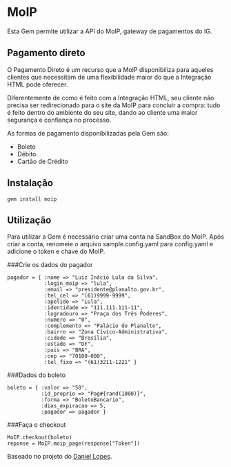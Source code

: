 # MoIP

Esta Gem permite utilizar a API do MoIP, gateway de pagamentos do IG.

## Pagamento direto

O Pagamento Direto é um recurso que a MoIP disponibiliza para aqueles clientes que necessitam de uma flexibilidade maior do que a Integração HTML pode oferecer.

Diferentemente de como é feito com a Integração HTML, seu cliente não precisa ser redirecionado para o site da MoIP para concluir a compra: tudo é feito dentro do ambiente do seu site, dando ao cliente uma maior segurança e confiança no processo.
	
As formas de pagamento disponibilizadas pela Gem são:

* Boleto
* Débito
* Cartão de Crédito

## Instalação

	gem install moip

## Utilização

Para utilizar a Gem é necessário criar uma conta na SandBox do MoIP. Após criar a conta, renomeie o arquivo sample.config.yaml para config.yaml e adicione o token e chave do MoIP.

###Crie os dados do pagador

	pagador = { :nome => "Luiz Inácio Lula da Silva",
            	:login_moip => "lula",
            	:email => "presidente@planalto.gov.br",
            	:tel_cel => "(61)9999-9999",
            	:apelido => "Lula",
            	:identidade => "111.111.111-11",
            	:logradouro => "Praça dos Três Poderes",
            	:numero => "0",
            	:complemento => "Palácio do Planalto",
            	:bairro => "Zona Cívico-Administrativa",
            	:cidade => "Brasília",
            	:estado => "DF",
            	:pais => "BRA",
            	:cep => "70100-000",
            	:tel_fixo => "(61)3211-1221" }

###Dados do boleto

	boleto = { :valor => "50",
		   	   :id_proprio => "Pag#{rand(1000)}",
	           :forma => "BoletoBancario",
	           :dias_expiracao => 5,
	           :pagador => pagador }

###Faça o checkout

	MoIP.checkout(boleto)
	reponse = MoIP.moip_page(response["Token"])


Baseado no projeto do [Daniel Lopes](http://github.com/danielvlopes/moip_usage).